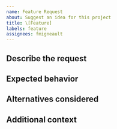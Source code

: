 ```yaml
---
name: Feature Request
about: Suggest an idea for this project
title: \[Feature]
labels: feature
assignees: fmigneault
---
```


## Describe the request

<!--
A clear and concise description of what the problem is.
-->

## Expected behavior

<!--
A clear and concise description of what you expected to happen.
-->

## Alternatives considered

<!--
A clear and concise description of any alternative solutions or features you've considered.
-->

## Additional context

<!--
Add any other context or screenshots about the feature request here.
-->
